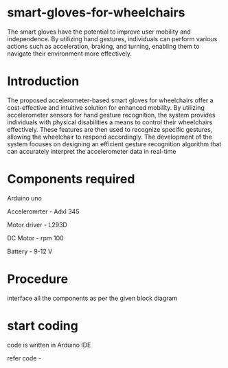 # smart-gloves-for-wheelchairs
The smart gloves have the potential to improve user mobility and independence. By utilizing hand gestures, individuals can perform various actions such as acceleration, braking, and turning, enabling them to navigate their environment more effectively. 


# Introduction

The proposed accelerometer-based smart gloves for wheelchairs
offer a cost-effective and intuitive solution for enhanced
mobility. By utilizing accelerometer sensors for hand gesture
recognition, the system provides individuals with physical
disabilities a means to control their wheelchairs effectively.
These features are then used to recognize specific gestures,
allowing the wheelchair to respond accordingly. The
development of the system focuses on designing an efficient
gesture recognition algorithm that can accurately interpret the
accelerometer data in real-time

# Components required

Arduino uno

Acceleromrter - Adxl 345

Motor driver - L293D

DC Motor - rpm 100

Battery - 9-12 V

# Procedure

interface all the components as per the given block diagram


# start coding

code is written in Arduino IDE

refer code - 
